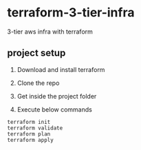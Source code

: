 # terraform-3-tier-infra
3-tier aws infra with terraform

## project setup

1. Download and install terraform

2. Clone the repo

3. Get inside the project folder

4. Execute below commands
```
terraform init
terraform validate
terraform plan
terraform apply
```